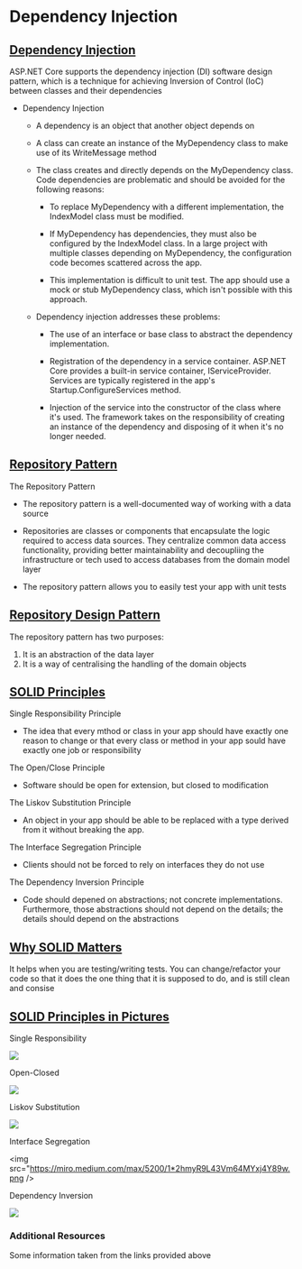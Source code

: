 # Dependency Injection

## [Dependency Injection](https://docs.microsoft.com/en-us/aspnet/core/fundamentals/dependency-injection?view=aspnetcore-5.0)

ASP.NET Core supports the dependency injection (DI) software design pattern, which is a technique for achieving Inversion of Control (IoC) between classes and their dependencies

* Dependency Injection

  * A dependency is an object that another object depends on

  * A class can create an instance of the MyDependency class to make use of its WriteMessage method

  * The class creates and directly depends on the MyDependency class. Code dependencies are problematic and should be avoided for the following reasons:

    * To replace MyDependency with a different implementation, the IndexModel class must be modified.

    * If MyDependency has dependencies, they must also be configured by the IndexModel class. In a large project with multiple classes depending on MyDependency, the configuration code becomes scattered across the app.

    * This implementation is difficult to unit test. The app should use a mock or stub MyDependency class, which isn't possible with this approach.

  * Dependency injection addresses these problems:

    * The use of an interface or base class to abstract the   dependency implementation.

    * Registration of the dependency in a service container. ASP.NET Core provides a built-in service container, IServiceProvider. Services are typically registered in the app's Startup.ConfigureServices method.

    * Injection of the service into the constructor of the class where it's used. The framework takes on the responsibility of creating an instance of the dependency and disposing of it when it's no longer needed.

## [Repository Pattern](https://docs.microsoft.com/en-us/dotnet/architecture/microservices/microservice-ddd-cqrs-patterns/infrastructure-persistence-layer-design#the-repository-pattern)

The Repository Pattern

* The repository pattern is a well-documented way of working with a data source

* Repositories are classes or components that encapsulate the logic required to access data sources. They centralize common data access functionality, providing better maintainability and decoupliing the infrastructure or tech used to access databases from the domain model layer

* The repository pattern allows you to easily test your app with unit tests

## [Repository Design Pattern](https://medium.com/@pererikbergman/repository-design-pattern-e28c0f3e4a30)

The repository pattern has two purposes:

1. It is an abstraction of the data layer
2. It is a way of centralising the handling of the domain objects

## [SOLID Principles](https://www.telerik.com/blogs/30-days-of-tdd-day-five-make-your-code-solid)

Single Responsibility Principle

* The idea that every mthod or class in your app should have exactly one reason to change or that every class or method in your app sould have exactly one job or responsibility

The Open/Close Principle

* Software should be open for extension, but closed to modification

The Liskov Substitution Principle

* An object in your app should be able to be replaced with a type derived from it without breaking the app.

The Interface Segregation Principle

* Clients should not be forced to rely on interfaces they do not use

The Dependency Inversion Principle

* Code should depened on abstractions; not concrete implementations. Furthermore, those abstractions should not depend on the details; the details should depend on the abstractions

## [Why SOLID Matters](https://www.telerik.com/blogs/why-solid-matters)

It helps when you are testing/writing tests. You can change/refactor your code so that it does the one thing that it is supposed to do, and is still clean and consise

## [SOLID Principles in Pictures](https://medium.com/backticks-tildes/the-s-o-l-i-d-principles-in-pictures-b34ce2f1e898)

Single Responsibility

<img src="https://miro.medium.com/max/2000/1*P3oONz9Da3Tc1w97fMV73Q.png" />

Open-Closed

<img src="https://miro.medium.com/max/2000/1*0MtFBmm6L2WVM04qCJOZPQ.png" />

Liskov Substitution

<img src="https://miro.medium.com/max/2000/1*yKk2XKJaCLNlDxQMx1r55Q.png" />

Interface Segregation

<img src="<https://miro.medium.com/max/5200/1*2hmyR9L43Vm64MYxj4Y89w.png> />

Dependency Inversion

<img src="https://miro.medium.com/max/2000/1*Qk8tDmjQlyvwKxNTfXIo0Q.png" />

### Additional Resources

Some information taken from the links provided above
